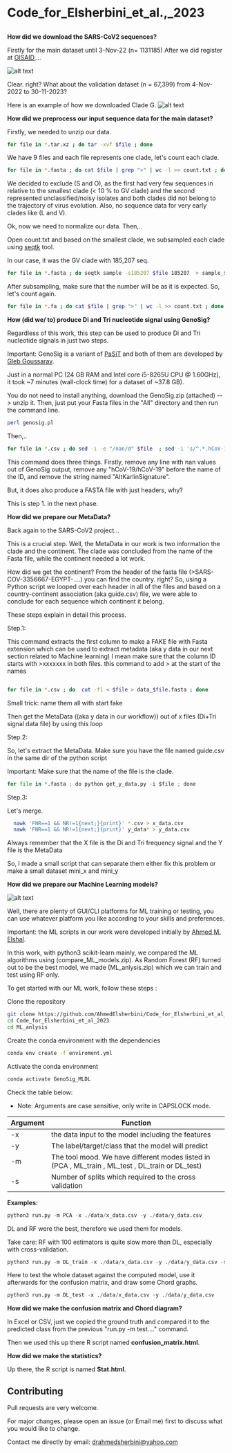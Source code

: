 # Code_for_Elsherbini_et_al.,_2023

## 


**How did we download the SARS-CoV2 sequences?**

Firstly for the main dataset until 3-Nov-22 (n= 1131185)
After we did register at [GISAID](https://www.gisaid.org/),...
  
  ![alt text](https://github.com/AhmedElsherbini/Code_for_Elsherbini_et_al_2023/blob/main/gisaid.jpg)

Clear. right?
What about the validation dataset (n = 67,399) from 4-Nov-2022 to 30-11-2023?

Here is an example of how we downloaded Clade G.
![alt text](https://github.com/AhmedElsherbini/Code_for_Elsherbini_et_al_2023/blob/main/Slide16.jpg)

**How did we preprocess our input sequence data for the main dataset?**

Firstly, we needed to unzip our data.

```bash
for file in *.tar.xz ; do tar -xvf $file ; done 
```
We have 9 files and each file represents one clade, let's count each clade.

```bash
for file in *.fasta ; do cat $file | grep ">" | wc -l >> count.txt ; done
```
We decided to exclude (S and O), as the first had very few sequences in relative to the smallest clade (< 10 % to GV clade) and the second represented unclassified/noisy isolates and both clades did not belong to the trajectory of virus evolution. Also, no sequence data for very early clades like (L and V).

Ok, now we need to normalize our data. Then,..

Open count.txt and based on the smallest clade, we subsampled each clade using [seqtk](https://github.com/lh3/seqtk) tool.

In our case, it was the GV clade with 185,207 seq.

```bash
for file in *.fasta ; do seqtk sample -s185207 $file 185207  > sample_$file.fa ; done
```

After subsampling, make sure that the number will be as it is expected. So, let's count again.

```bash
for file in *.fa ; do cat $file | grep ">" | wc -l >> count.txt ; done
```


**How (did we/ to) produce Di and Tri nucleotide signal using GenoSig?**

Regardless of this work, this step can be used to produce Di and Tri nucleotide signals in just two steps.

Important: GenoSig is a variant of [PaSiT](https://academic.oup.com/bioinformatics/article/36/8/2337/5695704) and both of them are developed by [Gleb Goussarav](https://github.com/GlebGoussarov).

Just in a normal PC (24 GB RAM and Intel core i5-8265U CPU @ 1.60GHz), it took ~7 minutes (wall-clock time) for a dataset of ~37.8 GB).

You do not need to install anything, download the GenoSig.zip (attached) --> unzip it. Then, just put your Fasta files in the "All" directory and then run the command line.


```bash
perl genosig.pl
```
Then,..

```bash
for file in *.csv ; do sed -i -e "/nan/d" $file  ; sed -i 's/^.*.hCoV-19/hCoV-19/' $file   ; sed -i 's/.AltKarlinSignature//' $file   ; sed -i -e 's/^/>/' $file ; cut -f1 < $file > data_$file.fasta ; done
```

This command does three things. Firstly, remove any line with nan values out of GenoSig output, remove any "hCoV-19/hCoV-19" before the name of the ID, and remove the string named "AltKarlinSignature".

But, it does also produce a FASTA file with just headers, why?

This is step 1. in the next phase.

**How did we prepare our MetaData?**

Back again to the SARS-CoV2 project...

This is a crucial step. Well, the MetaData in our work is two information the clade and the continent. The clade was concluded from the name of the Fasta file, while the continent needed a lot work.

How did we get the continent? From the header of the fasta file (>SARS-COV-3356667-EGYPT-....) you can find the country. right? So, using a Python script we looped over each header in all of the files and based on a country-continent association (aka guide.csv) file, we were able to conclude for each sequence which continent it belong.

These steps explain in detail this process.

Step.1:

This command extracts the first column to make a FAKE file with Fasta extension which can be used to extract metadata (aka y data in our next section related to Machine learning) I mean
make sure that the column ID starts with >xxxxxxx in both files. this command to add > at the start of the names

```bash

for file in *.csv ; do  cut -f1 < $file > data_$file.fasta ; done
```


Small trick: name them all with start fake

Then get the MetaData ((aka y data in our workflow)) out of x files (Di+Tri signal data file) by using this loop 

Step.2:

So, let's extract the MetaData. 
Make sure you have the file named guide.csv in the same dir of the python script

Important: Make sure that the name of the file is the clade.

```python
for file in *.fasta ; do python get_y_data.py -i $file ; done
```

Step.3:

Let's merge.

```bash
  nawk 'FNR==1 && NR!=1{next;}{print}' *.csv > x_data.csv
  nawk 'FNR==1 && NR!=1{next;}{print}' y_data* > y_data.csv
```
Always remember that the X file is the Di and Tri frequency signal and the Y file is the MetaData

So, I made a small script that can separate them either fix this problem or make a small dataset mini_x and mini_y

**How did we prepare our Machine Learning models?**


![alt text](https://github.com/AhmedElsherbini/Code_for_Elsherbini_et_al_2023/blob/main/Slide8.jpg)

Well, there are plenty of GUI/CLI platforms for ML training or testing, you can use whatever platform you like according to your skills and preferences.

Important: the ML scripts in our work were developed initially by [Ahmed M. Elshal](https://github.com/Ahmed-M-Elshal). 

In this work, with python3 scikit-learn mainly, we compared the ML algorithms using (compare_ML_models.zip). As Random Forest (RF) turned out to be the best model, we made (ML_anlysis.zip) which we can train and test using RF only.


To get started with our ML work, follow these steps :

Clone the repository

```bash
git clone https://github.com/AhmedElsherbini/Code_for_Elsherbini_et_al_2023.git
cd Code_for_Elsherbini_et_al_2023
cd ML_anlysis
```
Create the conda environment with the dependencies

```bash
conda env create -f enviroment.yml
```
Activate the conda environment

```bash
conda activate GenoSig_MLDL
```




Check the table below:
- Note: Arguments are case sensitive, only write in CAPSLOCK mode.

| Argument  |  Function |
|---|---|
| -x | the data input to the model including the features|
|  -y |  The label/target/class that the model will predict|
| -m  |  The tool mood. We have different modes listed in (PCA , ML_train , ML_test , DL_train or DL_test) |
| -s  |  Number of splits which required to the cross validation|(10 is the most used)

**Examples:**

```python
python3 run.py -m PCA -x ./data/x_data.csv -y ./data/y_data.csv 
```
DL and RF were the best, therefore we used them for models.

Take care: RF with 100 estimators is quite slow more than DL, especially with cross-validation. 

```python
python3 run.py -m DL_train -x ./data/x_data.csv -y ./data/y_data.csv -s 10
```

Here to test the whole dataset against the computed model, use it afterwards for the confusion matrix, and draw some Chord graphs.

```python
python3 run.py -m DL_test -x ./data/x_data.csv -y ./data/y_data.csv
```

**How did we make the confusion matrix and Chord diagram?**

In Excel or CSV, just we copied the ground truth and compared it to the predicted class from the previous "run.py -m test...." command.

Then we used this up there R script named **confusion_matrix.html**.

**How did we make the statistics?**

Up there, the R script is named **Stat.html**.


## Contributing
Pull requests are very welcome. 

For major changes, please open an issue (or Email me) first to discuss what you would like to change.

Contact me directly by email: drahmedsherbini@yahoo.com

